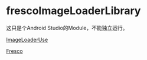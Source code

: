 # frescoImageLoaderLibrary
这只是个Android Studio的Module，不能独立运行。

[ImageLoaderUse](https://github.com/niyueming/ImageLoaderUse.git)

[Fresco](https://github.com/facebook/fresco.git)